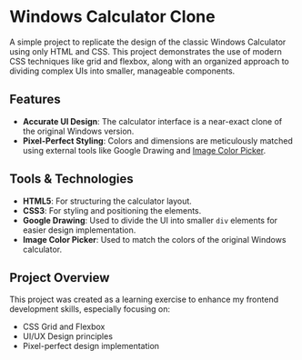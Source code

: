 # Windows Calculator Clone

A simple project to replicate the design of the classic Windows Calculator using only HTML and CSS. This project demonstrates the use of modern CSS techniques like grid and flexbox, along with an organized approach to dividing complex UIs into smaller, manageable components.

## Features
- **Accurate UI Design**: The calculator interface is a near-exact clone of the original Windows version.
- **Pixel-Perfect Styling**: Colors and dimensions are meticulously matched using external tools like Google Drawing and [Image Color Picker](https://imagecolorpicker.com/).

## Tools & Technologies
- **HTML5**: For structuring the calculator layout.
- **CSS3**: For styling and positioning the elements.
- **Google Drawing**: Used to divide the UI into smaller `div` elements for easier design implementation.
- **Image Color Picker**: Used to match the colors of the original Windows calculator.

## Project Overview
This project was created as a learning exercise to enhance my frontend development skills, especially focusing on:
- CSS Grid and Flexbox
- UI/UX Design principles
- Pixel-perfect design implementation
